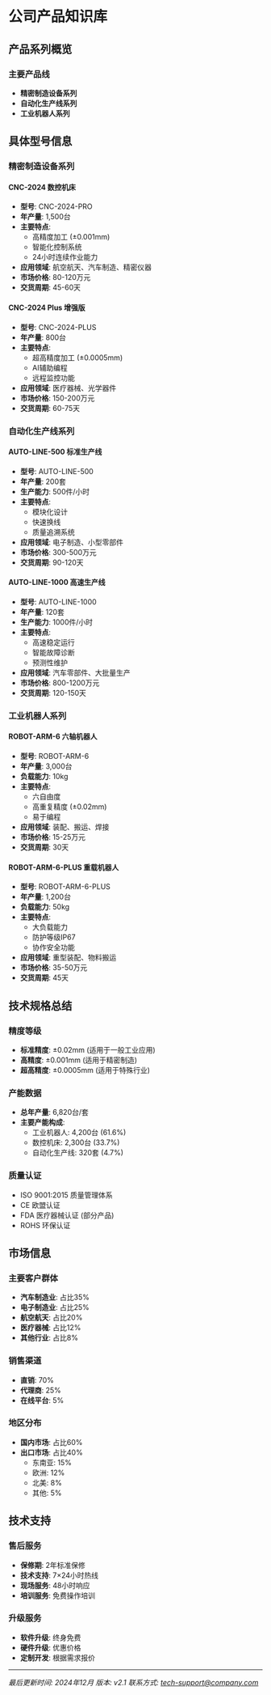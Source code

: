 # 公司产品知识库

## 产品系列概览

### 主要产品线
- **精密制造设备系列**
- **自动化生产线系列** 
- **工业机器人系列**

## 具体型号信息

### 精密制造设备系列

#### CNC-2024 数控机床
- **型号**: CNC-2024-PRO
- **年产量**: 1,500台
- **主要特点**: 
  - 高精度加工 (±0.001mm)
  - 智能化控制系统
  - 24小时连续作业能力
- **应用领域**: 航空航天、汽车制造、精密仪器
- **市场价格**: 80-120万元
- **交货周期**: 45-60天

#### CNC-2024 Plus 增强版
- **型号**: CNC-2024-PLUS
- **年产量**: 800台
- **主要特点**:
  - 超高精度加工 (±0.0005mm)
  - AI辅助编程
  - 远程监控功能
- **应用领域**: 医疗器械、光学器件
- **市场价格**: 150-200万元
- **交货周期**: 60-75天

### 自动化生产线系列

#### AUTO-LINE-500 标准生产线
- **型号**: AUTO-LINE-500
- **年产量**: 200套
- **生产能力**: 500件/小时
- **主要特点**:
  - 模块化设计
  - 快速换线
  - 质量追溯系统
- **应用领域**: 电子制造、小型零部件
- **市场价格**: 300-500万元
- **交货周期**: 90-120天

#### AUTO-LINE-1000 高速生产线
- **型号**: AUTO-LINE-1000
- **年产量**: 120套
- **生产能力**: 1000件/小时
- **主要特点**:
  - 高速稳定运行
  - 智能故障诊断
  - 预测性维护
- **应用领域**: 汽车零部件、大批量生产
- **市场价格**: 800-1200万元
- **交货周期**: 120-150天

### 工业机器人系列

#### ROBOT-ARM-6 六轴机器人
- **型号**: ROBOT-ARM-6
- **年产量**: 3,000台
- **负载能力**: 10kg
- **主要特点**:
  - 六自由度
  - 高重复精度 (±0.02mm)
  - 易于编程
- **应用领域**: 装配、搬运、焊接
- **市场价格**: 15-25万元
- **交货周期**: 30天

#### ROBOT-ARM-6-PLUS 重载机器人
- **型号**: ROBOT-ARM-6-PLUS
- **年产量**: 1,200台
- **负载能力**: 50kg
- **主要特点**:
  - 大负载能力
  - 防护等级IP67
  - 协作安全功能
- **应用领域**: 重型装配、物料搬运
- **市场价格**: 35-50万元
- **交货周期**: 45天

## 技术规格总结

### 精度等级
- **标准精度**: ±0.02mm (适用于一般工业应用)
- **高精度**: ±0.001mm (适用于精密制造)
- **超高精度**: ±0.0005mm (适用于特殊行业)

### 产能数据
- **总年产量**: 6,820台/套
- **主要产能构成**:
  - 工业机器人: 4,200台 (61.6%)
  - 数控机床: 2,300台 (33.7%)
  - 自动化生产线: 320套 (4.7%)

### 质量认证
- ISO 9001:2015 质量管理体系
- CE 欧盟认证
- FDA 医疗器械认证 (部分产品)
- ROHS 环保认证

## 市场信息

### 主要客户群体
- **汽车制造业**: 占比35%
- **电子制造业**: 占比25%
- **航空航天**: 占比20%
- **医疗器械**: 占比12%
- **其他行业**: 占比8%

### 销售渠道
- **直销**: 70%
- **代理商**: 25%
- **在线平台**: 5%

### 地区分布
- **国内市场**: 占比60%
- **出口市场**: 占比40%
  - 东南亚: 15%
  - 欧洲: 12%
  - 北美: 8%
  - 其他: 5%

## 技术支持

### 售后服务
- **保修期**: 2年标准保修
- **技术支持**: 7×24小时热线
- **现场服务**: 48小时响应
- **培训服务**: 免费操作培训

### 升级服务
- **软件升级**: 终身免费
- **硬件升级**: 优惠价格
- **定制开发**: 根据需求报价

---
*最后更新时间: 2024年12月*
*版本: v2.1*
*联系方式: tech-support@company.com* 